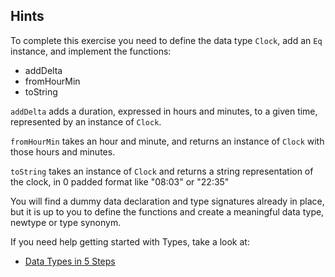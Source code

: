 ## Hints

To complete this exercise you need to define the data type `Clock`,
add an `Eq` instance, and implement the functions:

- addDelta
- fromHourMin
- toString

`addDelta` adds a duration, expressed in hours and minutes, to a given time,
represented by an instance of `Clock`.

`fromHourMin` takes an hour and minute, and returns an instance of `Clock` with 
those hours and minutes.

`toString` takes an instance of `Clock` and returns a string representation 
of the clock, in 0 padded format like "08:03" or "22:35"

You will find a dummy data declaration and type signatures already in place,
but it is up to you to define the functions and create a meaningful data type,
newtype or type synonym.

If you need help getting started with Types, take a look at:
- [Data Types in 5 Steps][types]

[types]: https://mmhaskell.com/blog/2017/12/24/haskell-data-types-in-5-steps
